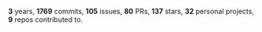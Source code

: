 **3** years, **1769** commits, **105** issues, **80** PRs, **137** stars, **32** personal projects, **9** repos contributed to.
